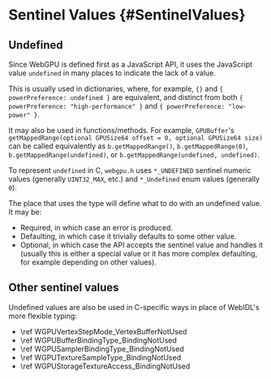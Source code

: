 # Sentinel Values {#SentinelValues}

## Undefined

Since WebGPU is defined first as a JavaScript API, it uses the JavaScript value
`undefined` in many places to indicate the lack of a value.

This is usually used in dictionaries, where, for example, `{}` and
`{ powerPreference: undefined }` are equivalent, and distinct from both
`{ powerPreference: "high-performance" }` and `{ powerPreference: "low-power" }`.

It may also be used in functions/methods. For example, `GPUBuffer`'s
`getMappedRange(optional GPUSize64 offset = 0, optional GPUSize64 size)`
can be called equivalently as `b.getMappedRange()`, `b.getMappedRange(0)`,
`b.getMappedRange(undefined)`, or `b.getMappedRange(undefined, undefined)`.

To represent `undefined` in C, `webgpu.h` uses `*_UNDEFINED` sentinel numeric values
(generally `UINT32_MAX`, etc.) and `*_Undefined` enum values (generally `0`).

The place that uses the type will define what to do with an undefined value.
It may be:

- Required, in which case an error is produced.
- Defaulting, in which case it trivially defaults to some other value.
- Optional, in which case the API accepts the sentinel value and handles it
  (usually this is either a special value or it has more complex defaulting,
  for example depending on other values).

## Other sentinel values

Undefined values are also be used in C-specific ways in place of WebIDL's
more flexible typing:

- \ref WGPUVertexStepMode_VertexBufferNotUsed
- \ref WGPUBufferBindingType_BindingNotUsed
- \ref WGPUSamplerBindingType_BindingNotUsed
- \ref WGPUTextureSampleType_BindingNotUsed
- \ref WGPUStorageTextureAccess_BindingNotUsed
